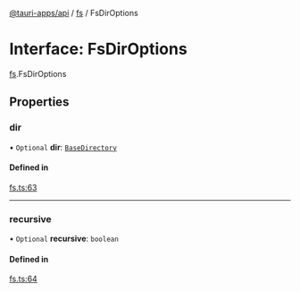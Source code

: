 [@tauri-apps/api](../index.md) / [fs](../modules/fs.md) / FsDirOptions

# Interface: FsDirOptions

[fs](../modules/fs.md).FsDirOptions

## Properties

### dir

• `Optional` **dir**: [`BaseDirectory`](../enums/fs.BaseDirectory.md)

#### Defined in

[fs.ts:63](https://github.com/tauri-apps/tauri/blob/d5400a3/tooling/api/src/fs.ts#L63)

___

### recursive

• `Optional` **recursive**: `boolean`

#### Defined in

[fs.ts:64](https://github.com/tauri-apps/tauri/blob/d5400a3/tooling/api/src/fs.ts#L64)
